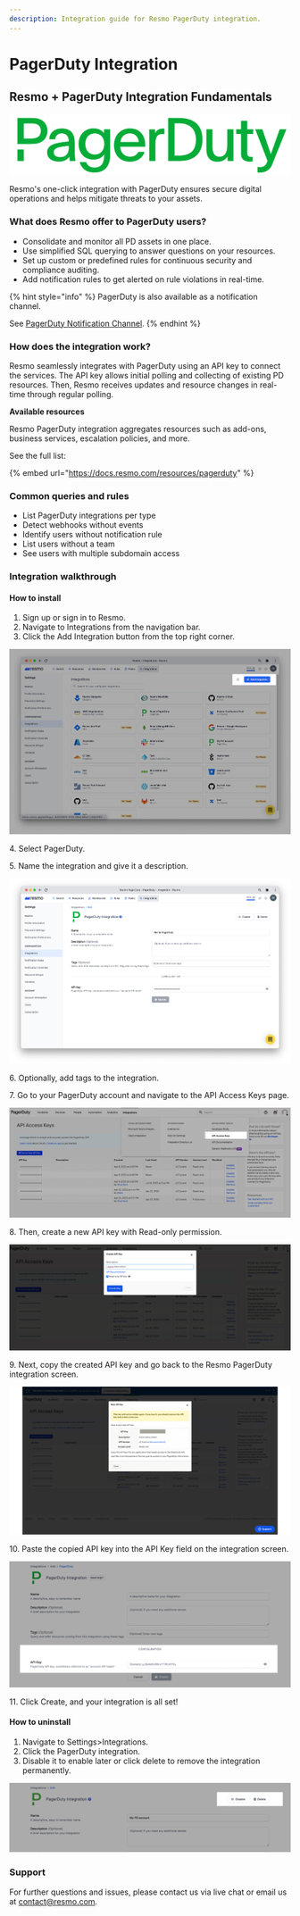 ```yaml
---
description: Integration guide for Resmo PagerDuty integration.
---
```


# PagerDuty Integration

## Resmo + PagerDuty Integration Fundamentals

![](../.gitbook/assets/pagerduty-logo.png)

Resmo's one-click integration with PagerDuty ensures secure digital operations and helps mitigate threats to your assets.

### What does Resmo offer to PagerDuty users?

* Consolidate and monitor all PD assets in one place.
* Use simplified SQL querying to answer questions on your resources.
* Set up custom or predefined rules for continuous security and compliance auditing.
* Add notification rules to get alerted on rule violations in real-time.

{% hint style="info" %}
PagerDuty is also available as a notification channel.&#x20;

See [PagerDuty Notification Channel](../notifications/pagerduty-notification-channel.md).
{% endhint %}

### How does the integration work?

Resmo seamlessly integrates with PagerDuty using an API key to connect the services. The API key allows initial polling and collecting of existing PD resources. Then, Resmo receives updates and resource changes in real-time through regular polling.&#x20;

**Available resources**

Resmo PagerDuty integration aggregates resources such as add-ons, business services, escalation policies, and more.

See the full list:

{% embed url="https://docs.resmo.com/resources/pagerduty" %}

### Common queries and rules

* List PagerDuty integrations per type
* Detect webhooks without events
* Identify users without notification rule
* List users without a team
* See users with multiple subdomain access

### Integration walkthrough

#### How to install

1. Sign up or sign in to Resmo.
2. Navigate to Integrations from the navigation bar.
3. Click the Add Integration button from the top right corner.

![](<../.gitbook/assets/add-integration (2).png>)

4\. Select PagerDuty.

5\. Name the integration and give it a description.

![](../.gitbook/assets/pagerduty-integrations.png)

6\. Optionally, add tags to the integration.

7\. Go to your PagerDuty account and navigate to the API Access Keys page.

![](../.gitbook/assets/pagerduty-api-access-keys.png)

8\. Then, create a new API key with Read-only permission.

![](../.gitbook/assets/pagerduty-create-api-key.png)

9\. Next, copy the created API key and go back to the Resmo PagerDuty integration screen.

![](../.gitbook/assets/pagerduty-new-api-key.png)

10\. Paste the copied API key into the API Key field on the integration screen.

![](../.gitbook/assets/api-key-field.png)

11\. Click Create, and your integration is all set!

#### How to uninstall

1. Navigate to Settings>Integrations.
2. Click the PagerDuty integration.
3. Disable it to enable later or click delete to remove the integration permanently.

![](../.gitbook/assets/pagerduty-disable-delete-buttons.png)

### Support

For further questions and issues, please contact us via live chat or email us at contact@resmo.com.
